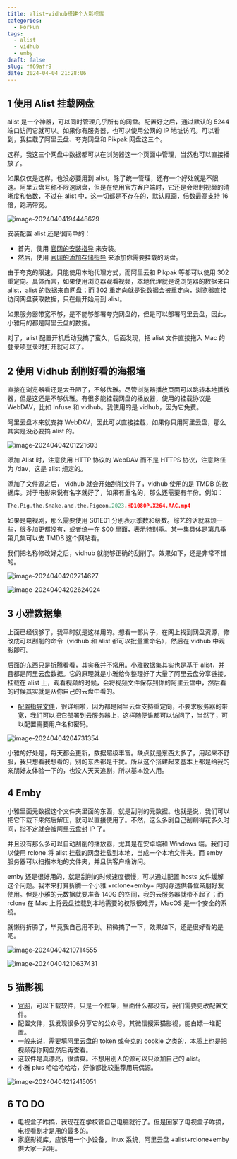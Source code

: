 ```yaml
---
title: alist+vidhub搭建个人影视库
categories:
  - ForFun
tags:
  - alist
  - vidhub
  - emby
draft: false
slug: ff69aff9
date: 2024-04-04 21:28:06
---
```


## 1 使用 Alist 挂载网盘

alist 是一个神器，可以同时管理几乎所有的网盘。配置好之后，通过默认的 5244 端口访问它就可以。如果你有服务器，也可以使用公网的 IP 地址访问。可以看到，我挂载了阿里云盘、夸克网盘和 Pikpak 网盘这三个。

这样，我这三个网盘中数据都可以在浏览器这一个页面中管理，当然也可以直接播放了。

如果仅仅是这样，也没必要用到 alist。除了统一管理，还有一个好处就是不限速。阿里云盘号称不限速网盘，但是在使用官方客户端时，它还是会限制视频的清晰度和倍数，不过在 alist 中，这一切都是不存在的，默认原画，倍数最高支持 16 倍，跑满带宽。

![image-20240404194448629](https://ceyewan.oss-cn-beijing.aliyuncs.com/typora/image-20240404194448629.png)

安装配置 alist 还是很简单的：

- 首先，使用 [官网的安装指导](https://alist.nn.ci/zh/guide/install/) 来安装。
- 然后，使用 [官网的添加存储指导](https://alist.nn.ci/zh/guide/drivers/) 来添加你需要挂载的网盘。

由于夸克的限速，只能使用本地代理方式，而阿里云和 Pikpak 等都可以使用 302 重定向。具体而言，如果使用浏览器观看视频，本地代理就是说浏览器的数据来自 alist，alist 的数据来自网盘；而 302 重定向就是说数据会被重定向，浏览器直接访问网盘获取数据，只在最开始用到 alist。

如果服务器带宽不够，是不能够部署夸克网盘的，但是可以部署阿里云盘，因此，小雅用的都是阿里云盘的数据。

对了，alist 配置开机启动我搞了蛮久，后面发现，把 alist 文件直接拖入 Mac 的登录项登录时打开就可以了。

## 2 使用 Vidhub 刮削好看的海报墙

直接在浏览器看还是太丑陋了，不够优雅。尽管浏览器播放页面可以跳转本地播放器，但是这还是不够优雅。有很多能挂载网盘的播放器，使用的挂载协议是 WebDAV，比如 Infuse 和 vidhub。我使用的是 vidhub，因为它免费。

阿里云盘本来就支持 WebDAV，因此可以直接挂载，如果你只用阿里云盘，那么其实是没必要搞 alist 的。

![image-20240404201221603](https://ceyewan.oss-cn-beijing.aliyuncs.com/typora/image-20240404201221603.png)

添加 Alist 时，注意使用 HTTP 协议的 WebDAV 而不是 HTTPS 协议，注意路径为 /dav，这是 alist 规定的。

添加了文件源之后， vidhub 就会开始刮削文件了，vidhub 使用的是 TMDB 的数据库。对于电影来说有名字就好了，如果有重名的，那么还需要有年份。例如：

```go
The.Pig.the.Snake.and.the.Pigeon.2023.HD1080P.X264.AAC.mp4
```

如果是电视剧，那么需要使用 S01E01 分别表示季数和级数。综艺的话就麻烦一些，很多加更都没有，或者统一在 S00 里面，表示特别季。某一集具体是第几季第几集可以去 TMDB 这个网站看。

我们把名称修改好之后，vidhub 就能够正确的刮削了。效果如下，还是非常不错的。

![image-20240404202714627](https://ceyewan.oss-cn-beijing.aliyuncs.com/typora/image-20240404202714627.png)

![image-20240404202624024](https://ceyewan.oss-cn-beijing.aliyuncs.com/typora/image-20240404202624024.png)

## 3 小雅数据集

上面已经很够了，我平时就是这样用的。想看一部片子，在网上找到网盘资源，修改成可以刮削的命令（vidhub 和 alist 都可以批量重命名），然后在 vidhub 中观影即可。

后面的东西只是折腾看看，其实我并不常用。小雅数据集其实也是基于 alist，并且都是阿里云盘数据。它的原理就是小雅给你整理好了大量了阿里云盘分享链接，挂载在 alist 上，观看视频的时候，会将视频文件保存到你的阿里云盘中，然后看的时候其实就是从你自己的云盘中看的。

-   [配置指导文件](https://xiaoyaliu.notion.site/xiaoya-docker-69404af849504fa5bcf9f2dd5ecaa75f)，很详细啦，因为都是阿里云盘支持重定向，不要求服务器的带宽，我们可以把它部署到云服务器上，这样随便谁都可以访问了，当然了，可以配置需要用户名和密码。

![image-20240404204731354](https://ceyewan.oss-cn-beijing.aliyuncs.com/typora/image-20240404204731354.png)

小雅的好处是，每天都会更新，数据超级丰富。缺点就是东西太多了，用起来不舒服，我只想看我想看的，别的东西都是干扰。所以这个搭建起来基本上都是给我的亲朋好友体验一下的，也没人天天追剧，所以基本没人用。

## 4 Emby

小雅里面元数据这个文件夹里面的东西，就是刮削的元数据。也就是说，我们可以把它下载下来然后解压，就可以直接使用了。不然，这么多剧自己刮削得花多久时间，指不定就会被阿里云盘封 IP 了。

并且没有那么多可以自动刮削的播放器，尤其是在安卓端和 Windows 端。我们可以使用 rclone 将 alist 挂载的网盘挂载到本地，当成一个本地文件夹。而 emby 服务器可以扫描本地的文件夹，并且供客户端访问。

emby 还是很好用的，就是刮削的时候速度很慢，可以通过配置 hosts 文件缓解这个问题。我本来打算折腾一个小雅 +rclone+emby+ 内网穿透供各位亲朋好友使用。但是小雅的元数据就要准备 140G 的空间，我的云服务器就带不起了；而 rclone 在 Mac 上将云盘挂载到本地需要的权限很难弄，MacOS 是一个安全的系统。

就懒得折腾了，毕竟我自己用不到。稍微搞了一下，效果如下，还是很好看的是吧。

![image-20240404210714555](https://ceyewan.oss-cn-beijing.aliyuncs.com/typora/image-20240404210714555.png)

![image-20240404210637431](https://ceyewan.oss-cn-beijing.aliyuncs.com/typora/image-20240404210637431.png)

## 5 猫影视

-   [官网](https://github.com/catvod/CatVodOpen)，可以下载软件，只是一个框架，里面什么都没有，我们需要更改配置文件。
- 配置文件，我发现很多分享它的公众号，其微信搜索猫影视，能白嫖一堆配置。
- 一般来说，需要填阿里云盘的 token 或夸克的 cookie 之类的，本质上也是把视频存你网盘然后再查看。
- 这软件是真漂亮，很清爽。不想用别人的源可以只添加自己的 alist。
- 小雅 plus 哈哈哈哈哈，好像都比较推荐用玩偶源。

![image-20240404212415051](https://ceyewan.oss-cn-beijing.aliyuncs.com/typora/image-20240404212415051.png)

## 6 TO DO

- 电视盒子咋搞，我现在在学校管自己电脑就行了。但是回家了电视盒子咋搞，电视看剧才是用的最多的。
- 家庭影视库，应该用一个小设备，linux 系统，阿里云盘 +alist+rclone+emby 供大家一起用。

